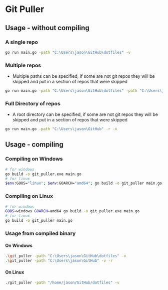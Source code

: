# Git Puller

## Usage - without compiling

### A single repo

```bash
go run main.go -path "C:\Users\jason\GitHub\dotfiles" -v
```

### Multiple repos

- Multiple paths can be specified, if some are not git repos they will be skipped and put in a section of repos that were skipped

```bash
go run main.go -path "C:\Users\jason\GitHub\dotfiles" -path "C:\Users\jason\GitHub\Data_Tool_Pack_Py" -path "C:\Users\jason\GitHub\Archived_Projects" -path "C:\Users\jason\GitHub\personal_credentials" -v
```

### Full Directory of repos

- A root directory can be specified, if some are not git repos they will be skipped and put in a section of repos that were skipped

```bash
go run main.go -path "C:\Users\jason\GitHub" -r -v
```

## Usage - compiling

### Compiling on Windows

```bash
# for windows
go build -o git_puller.exe main.go
# for linux
$env:GOOS="linux"; $env:GOARCH="amd64"; go build -o git_puller main.go; Remove-Item Env:GOOS, Env:GOARCH
```

### Compiling on Linux

```bash
# for windows
GOOS=windows GOARCH=amd64 go build -o git_puller.exe main.go
# for linux
go build -o git_puller main.go
```

### Usage from compiled binary

#### On Windows

```bash
.\git_puller -path "C:\Users\jason\GitHub\dotfiles" -v
.\git_puller -path "C:\Users\jason\GitHub" -v -r
```

#### On Linux

```bash
./git_puller -path "/home/jason/GitHub/dotfiles" -v
```

